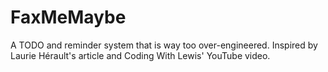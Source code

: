 # FaxMeMaybe
A TODO and reminder system that is way too over-engineered. Inspired by Laurie Hérault's article and Coding With Lewis' YouTube video.
